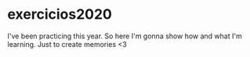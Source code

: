 # exercicios2020
I've been practicing this year. So here I'm gonna show how and what I'm learning. Just to create memories &lt;3 
